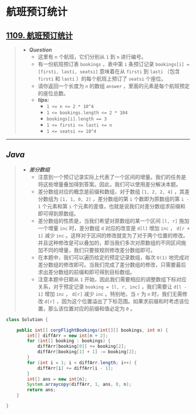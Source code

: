 # 航班预订统计

## [1109. 航班预订统计](https://leetcode.cn/problems/corporate-flight-bookings/)

> - ***Question***
>   - 这里有 `n` 个航班，它们分别从 `1` 到 `n` 进行编号。
>   - 有一份航班预订表 `bookings` ，表中第 `i` 条预订记录 `bookings[i] = [firsti, lasti, seatsi]` 意味着在从 `firsti` 到 `lasti` （包含 `firsti` 和 `lasti` ）的每个航班上预订了 `seatsi` 个座位。
>   - 请你返回一个长度为 `n` 的数组 `answer` ，里面的元素是每个航班预定的座位总数。
>   - ***tips:***
>     - `1 <= n <= 2 * 10^4`
>     - `1 <= bookings.length <= 2 * 104`
>     - `bookings[i].length == 3`
>     - `1 <= firsti <= lasti <= n`
>     - `1 <= seatsi <= 10^4`

---

## *Java*

> - ***差分数组***
>   - 注意到一个预订记录实际上代表了一个区间的增量。我们的任务是将这些增量叠加得到答案。因此，我们可以使用差分解决本题。
>   - 差分数组对应的概念是前缀和数组，对于数组 `[1, 2, 2, 4]` ，其差分数组为 `[1, 1, 0, 2]` ，差分数组的第 `i` 个数即为原数组的第 `i - 1` 个元素和第 `i` 个元素的差值，也就是说我们对差分数组求前缀和即可得到原数组。
>   - 差分数组的性质是，当我们希望对原数组的某一个区间 `[l, r]` 施加一个增量 `inc` 时，差分数组 `d` 对应的改变是 `d[l]` 增加 `inc` ， `d[r + 1]` 减少 `inc` 。这样对于区间的修改就变为了对于两个位置的修改。并且这种修改是可以叠加的，即当我们多次对原数组的不同区间施加不同的增量，我们只要按规则修改差分数组即可。
>   - 在本题中，我们可以遍历给定的预定记录数组，每次 `O(1)` 地完成对差分数组的修改即可。当我们完成了差分数组的修改，只需要最后求出差分数组的前缀和即可得到目标数组。
>   - 注意本题中日期从 `1` 开始，因此我们需要相应的调整数组下标对应关系，对于预定记录 `booking = [l, r, inc]` ，我们需要让 `d[l - 1]` 增加 `inc` ， `d[r]` 减少 `inc` 。特别地，当 `r` 为 `n` 时，我们无需修改 `d[r]` ，因为这个位置溢出了下标范围。如果求前缀和时考虑该位置，那么该位置对应的前缀和值必定为 `0` 。

```java
class Solution {

    public int[] corpFlightBookings(int[][] bookings, int n) {
        int[] diffArr = new int[n + 2];
        for (int[] booking : bookings) {
            diffArr[booking[0]] += booking[2];
            diffArr[booking[1] + 1] -= booking[2];
        }
        for (int i = 1; i < diffArr.length; i++) {
            diffArr[i] += diffArr[i - 1];
        }
        int[] ans = new int[n];
        System.arraycopy(diffArr, 1, ans, 0, n);
        return ans;
    }

}
```
